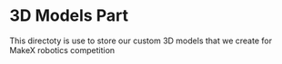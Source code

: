 <h1>3D Models Part</h1>

This directoty is use to store our custom 3D models that we create for MakeX robotics competition

